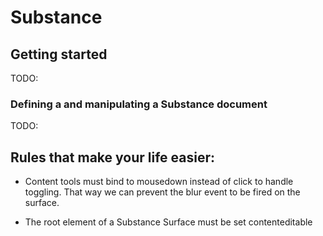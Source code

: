 # Substance

## Getting started

TODO:

### Defining a and manipulating a Substance document

TODO:

## Rules that make your life easier:

- Content tools must bind to mousedown instead of click to handle toggling.
  That way we can prevent the blur event to be fired on the surface.

- The root element of a Substance Surface must be set contenteditable